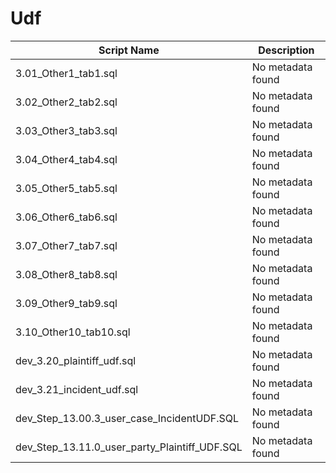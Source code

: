 # Udf

| Script Name | Description |
|-------------|-------------|
| 3.01_Other1_tab1.sql | No metadata found |
| 3.02_Other2_tab2.sql | No metadata found |
| 3.03_Other3_tab3.sql | No metadata found |
| 3.04_Other4_tab4.sql | No metadata found |
| 3.05_Other5_tab5.sql | No metadata found |
| 3.06_Other6_tab6.sql | No metadata found |
| 3.07_Other7_tab7.sql | No metadata found |
| 3.08_Other8_tab8.sql | No metadata found |
| 3.09_Other9_tab9.sql | No metadata found |
| 3.10_Other10_tab10.sql | No metadata found |
| dev_3.20_plaintiff_udf.sql | No metadata found |
| dev_3.21_incident_udf.sql | No metadata found |
| dev_Step_13.00.3_user_case_IncidentUDF.SQL | No metadata found |
| dev_Step_13.11.0_user_party_Plaintiff_UDF.SQL | No metadata found |
